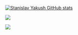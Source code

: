 [![Stanislav Yakush GitHub stats](https://github-readme-stats.vercel.app/api?username=yakushstanislav&show_icons=true&count_private=true&include_all_commits=true&hide_border=true)](https://github.com/yakushstanislav)

[![](https://github-readme-stats.vercel.app/api/top-langs/?username=yakushstanislav&layout=compact&&langs_count=7&hide_border=true)](https://github.com/yakushstanislav)


![](https://komarev.com/ghpvc/?username=yakushstanislav&style=plastic&color=2ede58)
